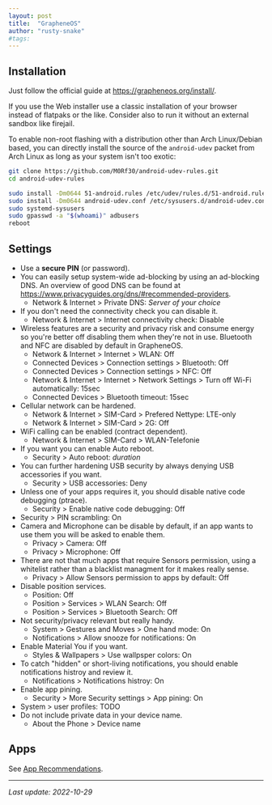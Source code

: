 ```yaml
---
layout: post
title:  "GrapheneOS"
author: "rusty-snake"
#tags:
---
```


## Installation

Just follow the official guide at <https://grapheneos.org/install/>.

If you use the Web installer use a classic installation of your browser instead
of flatpaks or the like.  Consider also to run it without an external sandbox
like firejail.

To enable non-root flashing with a distribution other than Arch Linux/Debian
based, you can directly install the source of the `android-udev` packet from
Arch Linux as long as your system isn't too exotic:

~~~ bash
git clone https://github.com/M0Rf30/android-udev-rules.git
cd android-udev-rules

sudo install -Dm0644 51-android.rules /etc/udev/rules.d/51-android.rules
sudo install -Dm0644 android-udev.conf /etc/sysusers.d/android-udev.conf
sudo systemd-sysusers
sudo gpasswd -a "$(whoami)" adbusers
reboot
~~~

## Settings

- Use a **secure PIN** (or password).
- You can easily setup system-wide ad-blocking by using an ad-blocking DNS.
  An overview of good DNS can be found at <https://www.privacyguides.org/dns/#recommended-providers>.
  - Network & Internet > Private DNS: _Server of your choice_
- If you don't need the connectivity check you can disable it.
  - Network & Internet > Internet connectivity check: Disable
- Wireless features are a security and privacy risk and consume energy so you're
  better off disabling them when they're not in use.
  Bluetooth and NFC are disabled by default in GrapheneOS.
  - Network & Internet > Internet > WLAN: Off
  - Connected Devices > Connection settings > Bluetooth: Off
  - Connected Devices > Connection settings > NFC: Off
  - Network & Internet > Internet > Network Settings > Turn off Wi-Fi automatically: 15sec
  - Connected Devices > Bluetooth timeout: 15sec
- Cellular network can be hardened.
  - Network & Internet > SIM-Card > Prefered Nettype: LTE-only
  - Network & Internet > SIM-Card > 2G: Off
- WiFi calling can be enabled (contract dependent).
  - Network & Internet > SIM-Card > WLAN-Telefonie
- If you want you can enable Auto reboot.
  - Security > Auto reboot: _duration_
- You can further hardening USB security by always denying USB accessories if
  you want.
  - Security > USB accessories: Deny
- Unless one of your apps requires it, you should disable native code debugging
  (ptrace).
  - Security > Enable native code debugging: Off
- Security > PIN scrambling: On
- Camera and Microphone can be disable by default, if an app wants to use them
  you will be asked to enable them.
  - Privacy > Camera: Off
  - Privacy > Microphone: Off
- There are not that much apps that require Sensors permission, using a whitelist
  rather than a blacklist managment for it makes really sense.
  - Privacy > Allow Sensors permission to apps by default: Off
- Disable position services.
  - Position: Off
  - Position > Services > WLAN Search: Off
  - Position > Services > Bluetooth Search: Off
- Not security/privacy relevant but really handy.
  - System > Gestures and Moves > One hand mode: On
  - Notifications > Allow snooze for notifications: On
- Enable Material You if you want.
  - Styles & Wallpapers > Use wallpsper colors: On
- To catch "hidden" or short-living notifications, you should enable notifications
  histroy and review it.
  - Notifications > Notifications histroy: On
- Enable app pining.
  - Security > More Security settings > App pining: On
- System > user profiles: TODO
- Do not include private data in your device name.
  - About the Phone > Device name


## Apps

See [App Recommendations](/2022/10/29/app-recommendations.html).

---

_Last update: 2022-10-29_
